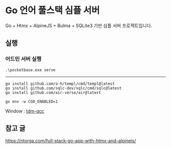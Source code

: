 # Go 언어 풀스택 심플 서버

Go + Htmx + AlpineJS + Bulma + SQLite3 기반 심플 서버 프로젝트입니다.

## 실행

### 어드민 서버 실행

```shell
.\pocketbase.exe serve
```

--- 

```shell
go install github.com/a-h/templ/cmd/templ@latest
go install github.com/sqlc-dev/sqlc/cmd/sqlc@latest
go install github.com/air-verse/air@latest
```

```shell
go env -w CGO_ENABLED=1
```

Window : [tdm-gcc](https://jmeubank.github.io/tdm-gcc/)

## 참고 글

https://ntorga.com/full-stack-go-app-with-htmx-and-alpinejs/
